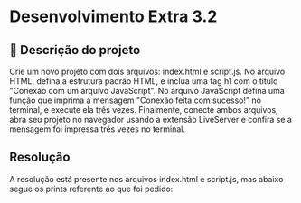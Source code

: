 # Desenvolvimento Extra 3.2

## 📝 Descrição do projeto

Crie um novo projeto com dois arquivos: index.html e script.js. No arquivo HTML, defina a estrutura padrão HTML, e inclua uma tag h1 com o título "Conexão com um arquivo JavaScript". No arquivo JavaScript defina uma função que imprima a mensagem "Conexão feita com sucesso!" no terminal, e execute ela três vezes. Finalmente, conecte ambos arquivos, abra seu projeto no navegador usando a extensão LiveServer e confira se a mensagem foi impressa três vezes no terminal.

## Resolução

A resolução está presente nos arquivos index.html e script.js, mas abaixo segue os prints referente ao que foi pedido:
